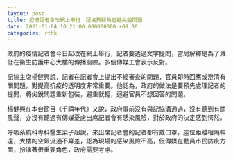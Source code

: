 ```yaml
---
layout: post
title: 疫情記者會改網上舉行　記協質疑為迴避尖銳問題
date: 2021-01-04 10:21:00.000000000 +08:00
categories: rthk
---
```


政府的疫情記者會今日起改在網上舉行，記者要透過文字提問，當局解釋是為了減低在衞生防護中心大樓的傳播風險。多個傳媒工會表示反對。

記協主席楊健興說，記者在記者會上提出不經審查的問題，官員即時回應或澄清有關問題，對提高抗疫的透明度非常重要。他認為，政府的做法是要預先處理記者的提問，將尖銳問題重新包裝，避重就輕，迴避官員不想回答的問題。

楊健興在本台節目《千禧年代》又說，政府事前沒有與記協溝通過，沒有聽到有關風聲，亦沒有聽過有傳媒憂慮出席記者會有感染風險，對於政府的決定感到愕然。

呼吸系統科專科醫生梁子超說，來出席記者會的記者都有戴口罩，座位距離相隔較遠，大樓的空氣流通不算差，認為現場的感染風險不高，但傳媒在動員市民防疫方面，扮演著很重要角色，政府需要考慮。
